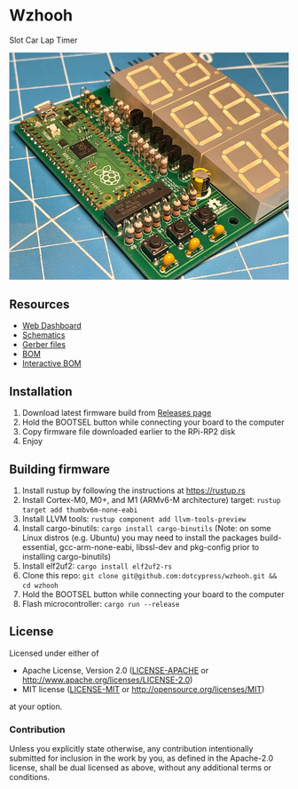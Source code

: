 # Wzhooh

Slot Car Lap Timer

<img width="750" src="pcb/fab/wzhooh.png"/>

## Resources

- [Web Dashboard](https://wzhooh.vercel.app)
- [Schematics](pcb/fab/wzhooh.pdf)
- [Gerber files](pcb/fab/Wzhooh_rev_0x01.zip)
- [BOM](pcb/fab/wzhooh-bom.csv)
- [Interactive BOM](https://htmlpreview.github.io/?https://github.com/dotcypress/wzhooh/blob/main/pcb/fab/ibom.html)

## Installation

1. Download latest firmware build from [Releases page](https://github.com/dotcypress/wzhooh/releases)
2. Hold the BOOTSEL button while connecting your board to the computer
3. Copy firmware file downloaded earlier to the RPi-RP2 disk
4. Enjoy

## Building firmware

1. Install rustup by following the instructions at https://rustup.rs
2. Install Cortex-M0, M0+, and M1 (ARMv6-M architecture) target: `rustup target add thumbv6m-none-eabi`
3. Install LLVM tools: `rustup component add llvm-tools-preview`
4. Install cargo-binutils: `cargo install cargo-binutils` (Note: on some Linux distros (e.g. Ubuntu) you may need to install the packages build-essential, gcc-arm-none-eabi, libssl-dev and pkg-config prior to installing cargo-binutils)
5. Install elf2uf2: `cargo install elf2uf2-rs`
6. Clone this repo: `git clone git@github.com:dotcypress/wzhooh.git && cd wzhooh`
7. Hold the BOOTSEL button while connecting your board to the computer
8. Flash microcontroller: `cargo run --release`

## License

Licensed under either of

- Apache License, Version 2.0 ([LICENSE-APACHE](LICENSE-APACHE) or
  http://www.apache.org/licenses/LICENSE-2.0)
- MIT license ([LICENSE-MIT](LICENSE-MIT) or http://opensource.org/licenses/MIT)

at your option.

### Contribution

Unless you explicitly state otherwise, any contribution intentionally submitted
for inclusion in the work by you, as defined in the Apache-2.0 license, shall be
dual licensed as above, without any additional terms or conditions.
